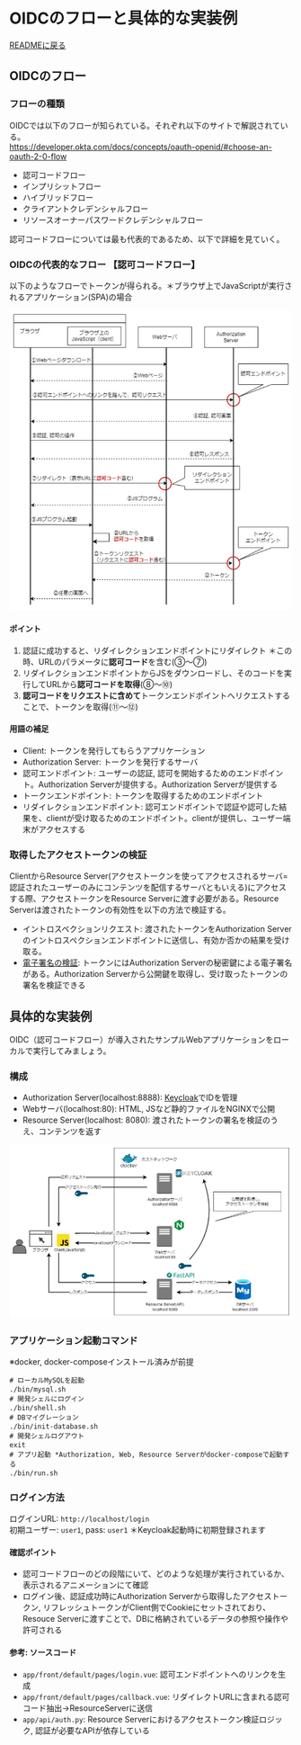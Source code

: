 # OIDCのフローと具体的な実装例
[READMEに戻る](../README.md)

## OIDCのフロー
### フローの種類
OIDCでは以下のフローが知られている。それぞれ以下のサイトで解説されている。  
https://developer.okta.com/docs/concepts/oauth-openid/#choose-an-oauth-2-0-flow

- 認可コードフロー
- インプリシットフロー
- ハイブリッドフロー
- クライアントクレデンシャルフロー
- リソースオーナーパスワードクレデンシャルフロー

認可コードフローについては最も代表的であるため、以下で詳細を見ていく。

### OIDCの代表的なフロー 【認可コードフロー】

以下のようなフローでトークンが得られる。＊ブラウザ上でJavaScriptが実行されるアプリケーション(SPA)の場合

![認可コードフロー](./img/oidc_auth_code_flow.jpg)

#### ポイント
1. 認証に成功すると、リダイレクションエンドポイントにリダイレクト ＊この時、URLのパラメータに**認可コード**を含む(③～⑦)
2. リダイレクションエンドポイントからJSをダウンロードし、そのコードを実行してURLから**認可コードを取得**(⑧～⑩)
3. **認可コードをリクエストに含めて**トークンエンドポイントへリクエストすることで、トークンを取得(⑪～⑫)

#### 用語の補足
- Client: トークンを発行してもらうアプリケーション
- Authorization Server: トークンを発行するサーバ
- 認可エンドポイント: ユーザーの認証, 認可を開始するためのエンドポイント。Authorization Serverが提供する。Authorization Serverが提供する
- トークンエンドポイント: トークンを取得するためのエンドポイント
- リダイレクションエンドポイント: 認可エンドポイントで認証や認可した結果を、clientが受け取るためのエンドポイント。clientが提供し、ユーザー端末がアクセスする

<a id="token_verification"></a>

### 取得したアクセストークンの検証
ClientからResource Server(アクセストークンを使ってアクセスされるサーバ=認証されたユーザーのみにコンテンツを配信するサーバともいえる)にアクセスする際、アクセストークンをResource Serverに渡す必要がある。Resource Serverは渡されたトークンの有効性を以下の方法で検証する。
- イントロスペクションリクエスト: 渡されたトークンをAuthorization Serverのイントロスペクションエンドポイントに送信し、有効か否かの結果を受け取る。
- [電子署名の検証](https://developer.mamezou-tech.com/blogs/2022/12/08/jwt-auth/#jws%E3%81%AE%E6%A4%9C%E8%A8%BC): トークンにはAuthorization Serverの秘密鍵による電子署名がある。Authorization Serverから公開鍵を取得し、受け取ったトークンの署名を検証できる

## 具体的な実装例
OIDC（認可コードフロー）が導入されたサンプルWebアプリケーションをローカルで実行してみましょう。

### 構成
- Authorization Server(localhost:8888): [Keycloak](https://www.keycloak.org/)でIDを管理
- Webサーバ(localhost:80): HTML, JSなど静的ファイルをNGINXで公開
- Resource Server(localhost: 8080): 渡されたトークンの署名を検証のうえ、コンテンツを返す

![サンプルアプリのネットワーク構成](./img/oidc_tutorial_local_keycloak.jpg)

### アプリケーション起動コマンド
※docker, docker-composeインストール済みが前提
```shell
# ローカルMySQLを起動
./bin/mysql.sh
# 開発シェルにログイン
./bin/shell.sh
# DBマイグレーション
./bin/init-database.sh
# 開発シェルログアウト
exit
# アプリ起動 *Authorization, Web, Resource Serverがdocker-composeで起動する
./bin/run.sh
```

### ログイン方法
ログインURL: `http://localhost/login`  
初期ユーザー: `user1`, pass: `user1` ＊Keycloak起動時に初期登録されます

#### 確認ポイント
- 認可コードフローのどの段階にいて、どのような処理が実行されているか、表示されるアニメーションにて確認
- ログイン後、認証成功時にAuthorization Serverから取得したアクセストークン, リフレッシュトークンがClient側でCookieにセットされており、Resouce Serverに渡すことで、DBに格納されているデータの参照や操作や許可される


#### 参考: ソースコード
- `app/front/default/pages/login.vue`: 認可エンドポイントへのリンクを生成
- `app/front/default/pages/callback.vue`: リダイレクトURLに含まれる認可コード抽出->ResourceServerに送信
- `app/api/auth.py`: Resource Serverにおけるアクセストークン検証ロジック, 認証が必要なAPIが依存している
